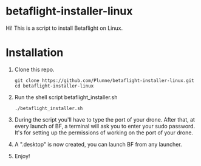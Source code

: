 # betaflight-installer-linux
Hi! This is a script to install Betaflight on Linux.

# Installation

1. Clone this repo.
    ```shell
    git clone https://github.com/Plunne/betaflight-installer-linux.git
    cd betaflight-installer-linux
    ```

2. Run the shell script betaflight_installer.sh
    ```shell
    ./betaflight_installer.sh
    ```

3. During the script you'll have to type the port of your drone. After that, at every launch of BF, a terminal will ask you to enter your sudo password. It's for setting up the permissions of working on the port of your drone.

4. A ".desktop" is now created, you can launch BF from any launcher.

5. Enjoy!

